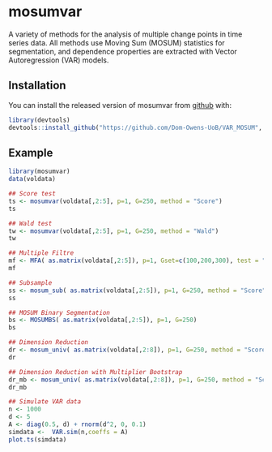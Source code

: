
# mosumvar

<!-- badges: start -->
<!-- badges: end -->

A variety of methods for the analysis of multiple change points in time series data. 
All methods use Moving Sum (MOSUM) statistics for segmentation, and dependence properties are extracted with Vector Autoregression (VAR) models. 

## Installation

You can install the released version of mosumvar from [github](https://github.com/) with:

``` r
library(devtools)
devtools::install_github("https://github.com/Dom-Owens-UoB/VAR_MOSUM", subdir = "mosumvar")
```

## Example


``` r
library(mosumvar)
data(voldata)

## Score test
ts <- mosumvar(voldata[,2:5], p=1, G=250, method = "Score")
ts

## Wald test
tw <- mosumvar(voldata[,2:5], p=1, G=250, method = "Wald")
tw

## Multiple Filtre
mf <- MFA( as.matrix(voldata[,2:5]), p=1, Gset=c(100,200,300), test = "Score" )
mf

## Subsample
ss <- mosum_sub( as.matrix(voldata[,2:5]), p=1, G=250, method = "Score")
ss

## MOSUM Binary Segmentation
bs <- MOSUMBS( as.matrix(voldata[,2:5]), p=1, G=250)
bs

## Dimension Reduction
dr <- mosum_univ( as.matrix(voldata[,2:8]), p=1, G=250, method = "Score", rm_cross_terms = T, global_resids = T)
dr

## Dimension Reduction with Multiplier Bootstrap
dr_mb <- mosum_univ( as.matrix(voldata[,2:8]), p=1, G=250, method = "Score", rm_cross_terms = T, global_resids = T, do_bootstrap = "multiplier")
dr_mb

## Simulate VAR data
n <- 1000
d <- 5
A <- diag(0.5, d) + rnorm(d^2, 0, 0.1)
simdata <-  VAR.sim(n,coeffs = A)
plot.ts(simdata)
```

